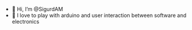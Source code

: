 - 👋 Hi, I’m @SigurdAM
- 👀 I love to play with arduino and user interaction between software and electronics



<!---
SigurdAM/SigurdAM is a ✨ special ✨ repository because its `README.md` (this file) appears on your GitHub profile.
You can click the Preview link to take a look at your changes.
--->
